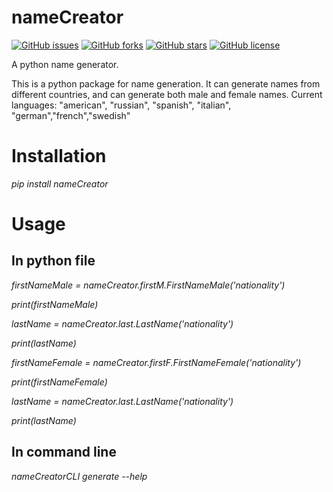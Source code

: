 # nameCreator
[![GitHub issues](https://img.shields.io/github/issues/JHudd435/nameCreator)](https://github.com/JHudd435/nameCreator/issues)
[![GitHub forks](https://img.shields.io/github/forks/JHudd435/nameCreator)](https://github.com/JHudd435/nameCreator/network)
[![GitHub stars](https://img.shields.io/github/stars/JHudd435/nameCreator)](https://github.com/JHudd435/nameCreator/stargazers)
[![GitHub license](https://img.shields.io/github/license/JHudd435/nameCreator)](https://github.com/JHudd435/nameCreator/blob/main/LICENSE)

A python name generator.

This is a python package for name generation. It can generate names from different countries, and can generate both male and female names.
Current languages: "american", "russian", "spanish", "italian", "german","french","swedish"

# Installation
<i>pip install nameCreator</i>

# Usage

## In python file
<i>firstNameMale = nameCreator.firstM.FirstNameMale('nationality')</i>

<i>print(firstNameMale)</i>

<i>lastName = nameCreator.last.LastName('nationality')</i>

<i>print(lastName)</i>

<i>firstNameFemale = nameCreator.firstF.FirstNameFemale('nationality')</i>

<i>print(firstNameFemale)</i>

<i>lastName = nameCreator.last.LastName('nationality')</i>

<i>print(lastName)</i>

## In command line
<i>nameCreatorCLI generate --help</i>

